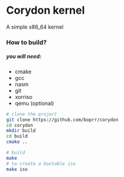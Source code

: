 # Corydon kernel
A simple x86_64 kernel

### How to build?
##### you will need:
+ cmake
+ gcc
+ nasm
+ git
+ xorriso
+ qemu (optional)

```bash
# clone the project
git clone https://github.com/boprr/corydon
cd corydon
mkdir build
cd build
cmake ..

# build
make
# to create a bootable iso
make iso
```
